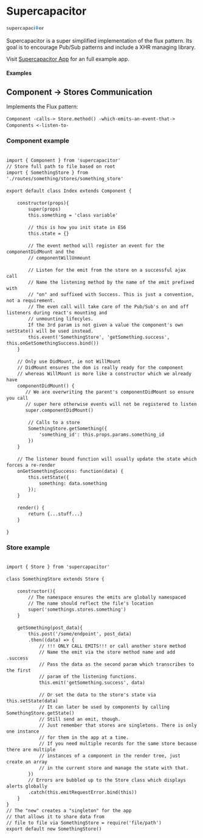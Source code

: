 # Supercapacitor

![Supercapacitor](https://github.com/jzumbrun/supercapacitor-app/blob/master/public/assets/images/logo.svg?sanitize=1)

Supercapacitor is a super simplified implementation of the flux pattern.
Its goal is to encourage Pub/Sub patterns and include a XHR managing library.

Visit [Supercapacitor App](https://github.com/jzumbrun/supercapacitor-app) for an full example app.
#### Examples

## Component -> Stores Communication
Implements the Flux pattern:

`Component -calls-> Store.method() -which-emits-an-event-that-> Components <-listen-to-`


### Component example
```

import { Component } from 'supercapacitor'
// Store full path to file based on root
import { SomethingStore } from './routes/something/stores/something_store'

export default class Index extends Component {

    constructor(props){
        super(props)
        this.something = 'class variable'

        // this is how you init state in ES6
        this.state = {}
        
        // The event method will register an event for the componentDidMount and the
        // componentWillUnmount
        
        // Listen for the emit from the store on a successful ajax call
        // Name the listening method by the name of the emit prefixed with
        // "on" and suffixed with Success. This is just a convention, not a requirement.
        // The even call will take care of the Pub/Sub's on and off listeners during react's mounting and
        // unmounting lifecyles.
        If the 3rd param is not given a value the component's own setState() will be used instead.
        this.event('SomethingStore', 'getSomething.success', this.onGetSomethingSuccess.bind())
    }

    // Only use DidMount, ie not WillMount
    // DidMount ensures the dom is really ready for the component
    // whereas WillMount is more like a constructor which we already have
    componentDidMount() {
       // We are overwriting the parent's componentDidMount so ensure you call 
       // super here otherwise events will not be registered to listen 
       super.componentDidMount()

        // Calls to a store
        SomethingStore.getSomething({
            'something_id': this.props.params.something_id
        })
    }

    // The listener bound function will usually update the state which forces a re-render
    onGetSomethingSuccess: function(data) {
        this.setState({
            something: data.something
        });
    }

    render() {
        return {...stuff...}
    }

}
```

### Store example
```

import { Store } from 'supercapacitor'

class SomethingStore extends Store {

    constructor(){
        // The namespace ensures the emits are globally namespaced
        // The name should reflect the file's location
        super('somethings.stores.something')
    }

    getSomething(post_data){
        this.post('/some/endpoint', post_data)
        .then((data) => {
            // !!! ONLY CALL EMITS!!! or call another store method
            // Name the emit via the store method name and add .success
            // Pass the data as the second param which transcribes to the first
            // param of the listening functions.
            this.emit('getSomething.success', data)

            // Or set the data to the store's state via this.setState(data)
            // It can later be used by components by calling SomethingStore.getState()
            // Still send an emit, though.
            // Just remember that stores are singletons. There is only one instance
            // for them in the app at a time.
            // If you need multiple records for the same store because there are multiple
            // instances of a component in the render tree, just create an array
            // in the current store and manage the state with that.
        })
        // Errors are bubbled up to the Store class which displays alerts globally
        .catch(this.emitRequestError.bind(this))
    }
}
// The "new" creates a "singleton" for the app
// that allows it to share data from
// file to file via SomethingStore = require('file/path')
export default new SomethingStore()

```
